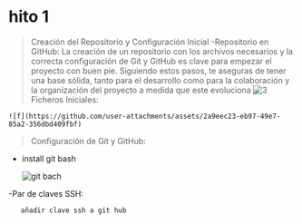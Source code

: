 # hito 1
  >Creación del Repositorio y Configuración Inicial
-Repositorio en GitHub: La creación de un repositorio con los archivos necesarios y la correcta configuración de Git y GitHub es clave para empezar el proyecto con buen pie. Siguiendo estos pasos, te aseguras de tener una base sólida, tanto para el desarrollo como para la colaboración y la organización del proyecto a medida que este evoluciona
    ![3](https://github.com/user-attachments/assets/922fd472-8485-4c78-bed1-5e683336cfe5)
>Ficheros Iniciales:

    ![f](https://github.com/user-attachments/assets/2a9eec23-eb97-49e7-85a2-356dbd409fbf)
>Configuración de Git y GitHub:
  - install git bash
    
    ![git bach](https://github.com/user-attachments/assets/7bc5e093-8975-4110-9c8e-87742ab3fb29)

 -Par de claves SSH:
   
       añadir clave ssh a git hub
    
